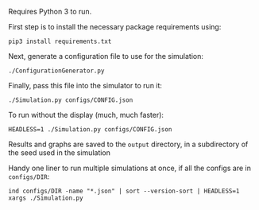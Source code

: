 Requires Python 3 to run.

First step is to install the necessary package requirements using:

```pip3 install requirements.txt```

Next, generate a configuration file to use for the simulation:

```./ConfigurationGenerator.py```

Finally, pass this file into the simulator to run it:

```./Simulation.py configs/CONFIG.json```

To run without the display (much, much faster):

```HEADLESS=1 ./Simulation.py configs/CONFIG.json```

Results and graphs are saved to the `output` directory, in a subdirectory of
the seed used in the simulation

Handy one liner to run multiple simulations at once, if all the configs are in `configs/DIR`:

```ind configs/DIR -name "*.json" | sort --version-sort | HEADLESS=1 xargs ./Simulation.py```
